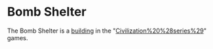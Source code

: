 # Bomb Shelter

The Bomb Shelter is a [building](building) in the "[Civilization%20%28series%29](Civilization)" games.